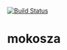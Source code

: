 [![Build Status](https://travis-ci.org/Caspinol/mokosza.svg?branch=master)](https://travis-ci.org/Caspinol/mokosza)

# mokosza

